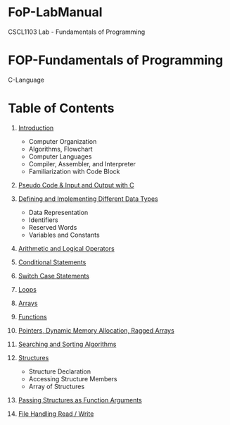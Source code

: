 # FoP-LabManual 

CSCL1103 Lab - Fundamentals of Programming  

# FOP-Fundamentals of Programming
C-Language
# Table of Contents

1. [Introduction](#introduction)
   - Computer Organization
   - Algorithms, Flowchart
   - Computer Languages
   - Compiler, Assembler, and Interpreter
   - Familiarization with Code Block

2. [Pseudo Code & Input and Output with C](#pseudo-code--input-and-output-with-c)

3. [Defining and Implementing Different Data Types](#defining-and-implementing-different-data-types)
   - Data Representation
   - Identifiers
   - Reserved Words
   - Variables and Constants

4. [Arithmetic and Logical Operators](#arithmetic-and-logical-operators)

5. [Conditional Statements](#conditional-statements)

6. [Switch Case Statements](#switch-case-statements)

7. [Loops](#loops)

8. [Arrays](#arrays)

9. [Functions](#functions)

10. [Pointers, Dynamic Memory Allocation, Ragged Arrays](#pointers-dynamic-memory-allocation-ragged-arrays)

11. [Searching and Sorting Algorithms](#searching-and-sorting-algorithms)

12. [Structures](#structures)
    - Structure Declaration
    - Accessing Structure Members
    - Array of Structures
    
13. [ Passing Structures as Function Arguments](#structures)

14. [File Handling Read / Write](#file-handling-read--write)

